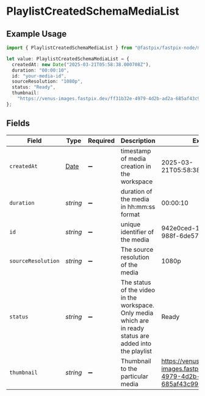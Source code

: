 # PlaylistCreatedSchemaMediaList

## Example Usage

```typescript
import { PlaylistCreatedSchemaMediaList } from "@fastpix/fastpix-node/models";

let value: PlaylistCreatedSchemaMediaList = {
  createdAt: new Date("2025-03-21T05:58:38.000708Z"),
  duration: "00:00:10",
  id: "your-media-id",
  sourceResolution: "1080p",
  status: "Ready",
  thumbnail:
    "https://venus-images.fastpix.dev/ff31b32e-4979-4d2b-ad2a-685af43c9902/thumbnail.png",
};
```

## Fields

| Field                                                                                                      | Type                                                                                                       | Required                                                                                                   | Description                                                                                                | Example                                                                                                    |
| ---------------------------------------------------------------------------------------------------------- | ---------------------------------------------------------------------------------------------------------- | ---------------------------------------------------------------------------------------------------------- | ---------------------------------------------------------------------------------------------------------- | ---------------------------------------------------------------------------------------------------------- |
| `createdAt`                                                                                                | [Date](https://developer.mozilla.org/en-US/docs/Web/JavaScript/Reference/Global_Objects/Date)              | :heavy_minus_sign:                                                                                         | timestamp of media creation in the workspace                                                               | 2025-03-21T05:58:38.000708Z                                                                                |
| `duration`                                                                                                 | *string*                                                                                                   | :heavy_minus_sign:                                                                                         | duration of the media in hh:mm:ss format                                                                   | 00:00:10                                                                                                   |
| `id`                                                                                                       | *string*                                                                                                   | :heavy_minus_sign:                                                                                         | unique identifier of the media                                                                             | 942e0ced-146b-487e-988f-6de578de1000                                                                       |
| `sourceResolution`                                                                                         | *string*                                                                                                   | :heavy_minus_sign:                                                                                         | The source resolution of the media                                                                         | 1080p                                                                                                      |
| `status`                                                                                                   | *string*                                                                                                   | :heavy_minus_sign:                                                                                         | The status of the video in the workspace. Only media which are in ready status are added into the playlist | Ready                                                                                                      |
| `thumbnail`                                                                                                | *string*                                                                                                   | :heavy_minus_sign:                                                                                         | Thumbnail to the particular media                                                                          | https://venus-images.fastpix.dev/ff31b32e-4979-4d2b-ad2a-685af43c9902/thumbnail.png                        |